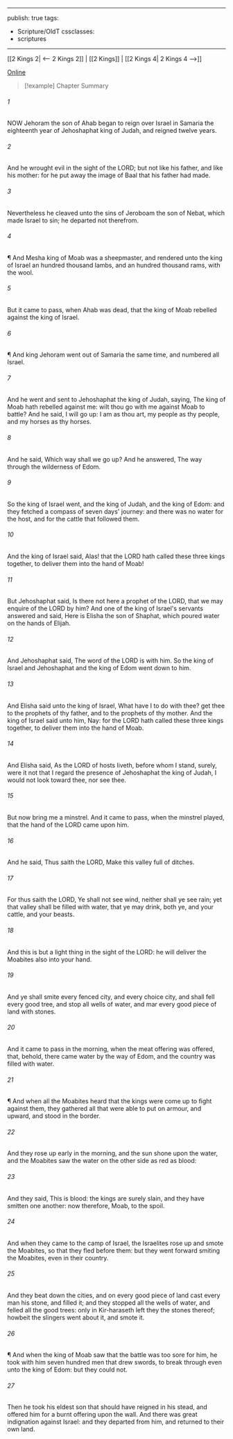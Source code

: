 

---
publish: true
tags:
  - Scripture/OldT
cssclasses:
  - scriptures
---
[[2 Kings 2| <-- 2 Kings 2]] | [[2 Kings]] | [[2 Kings 4| 2 Kings 4 -->]]

[Online](https://churchofjesuschrist.org/study/scriptures/ot/2-kgs/3?lang=eng)

>[!example] Chapter Summary
>
###### 1
NOW Jehoram the son of Ahab began to reign over Israel in Samaria the eighteenth year of Jehoshaphat king of Judah, and reigned twelve years.
###### 2
And he wrought evil in the sight of the LORD; but not like his father, and like his mother: for he put away the image of Baal that his father had made.
###### 3
Nevertheless he cleaved unto the sins of Jeroboam the son of Nebat, which made Israel to sin; he departed not therefrom.
###### 4
¶ And Mesha king of Moab was a sheepmaster, and rendered unto the king of Israel an hundred thousand lambs, and an hundred thousand rams, with the wool.
###### 5
But it came to pass, when Ahab was dead, that the king of Moab rebelled against the king of Israel.
###### 6
¶ And king Jehoram went out of Samaria the same time, and numbered all Israel.
###### 7
And he went and sent to Jehoshaphat the king of Judah, saying, The king of Moab hath rebelled against me: wilt thou go with me against Moab to battle?  And he said, I will go up: I am as thou art, my people as thy people, and my horses as thy horses.
###### 8
And he said, Which way shall we go up?  And he answered, The way through the wilderness of Edom.
###### 9
So the king of Israel went, and the king of Judah, and the king of Edom: and they fetched a compass of seven days' journey: and there was no water for the host, and for the cattle that followed them.
###### 10
And the king of Israel said, Alas!  that the LORD hath called these three kings together, to deliver them into the hand of Moab!
###### 11
But Jehoshaphat said, Is there not here a prophet of the LORD, that we may enquire of the LORD by him?  And one of the king of Israel's servants answered and said, Here is Elisha the son of Shaphat, which poured water on the hands of Elijah.
###### 12
And Jehoshaphat said, The word of the LORD is with him.  So the king of Israel and Jehoshaphat and the king of Edom went down to him.
###### 13
And Elisha said unto the king of Israel, What have I to do with thee?  get thee to the prophets of thy father, and to the prophets of thy mother.  And the king of Israel said unto him, Nay: for the LORD hath called these three kings together, to deliver them into the hand of Moab.
###### 14
And Elisha said, As the LORD of hosts liveth, before whom I stand, surely, were it not that I regard the presence of Jehoshaphat the king of Judah, I would not look toward thee, nor see thee.
###### 15
But now bring me a minstrel.  And it came to pass, when the minstrel played, that the hand of the LORD came upon him.
###### 16
And he said, Thus saith the LORD, Make this valley full of ditches.
###### 17
For thus saith the LORD, Ye shall not see wind, neither shall ye see rain; yet that valley shall be filled with water, that ye may drink, both ye, and your cattle, and your beasts.
###### 18
And this is but a light thing in the sight of the LORD: he will deliver the Moabites also into your hand.
###### 19
And ye shall smite every fenced city, and every choice city, and shall fell every good tree, and stop all wells of water, and mar every good piece of land with stones.
###### 20
And it came to pass in the morning, when the meat offering was offered, that, behold, there came water by the way of Edom, and the country was filled with water.
###### 21
¶ And when all the Moabites heard that the kings were come up to fight against them, they gathered all that were able to put on armour, and upward, and stood in the border.
###### 22
And they rose up early in the morning, and the sun shone upon the water, and the Moabites saw the water on the other side as red as blood:
###### 23
And they said, This is blood: the kings are surely slain, and they have smitten one another: now therefore, Moab, to the spoil.
###### 24
And when they came to the camp of Israel, the Israelites rose up and smote the Moabites, so that they fled before them: but they went forward smiting the Moabites, even in their country.
###### 25
And they beat down the cities, and on every good piece of land cast every man his stone, and filled it; and they stopped all the wells of water, and felled all the good trees: only in Kir-haraseth left they the stones thereof; howbeit the slingers went about it, and smote it.
###### 26
¶ And when the king of Moab saw that the battle was too sore for him, he took with him seven hundred men that drew swords, to break through even unto the king of Edom: but they could not.
###### 27
Then he took his eldest son that should have reigned in his stead, and offered him for a burnt offering upon the wall.  And there was great indignation against Israel: and they departed from him, and returned to their own land.



